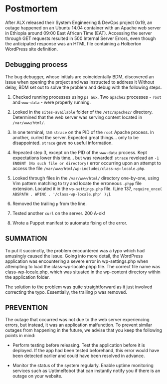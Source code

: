 # Postmortem

After ALX released their System Engineering & DevOps project 0x19, an outage happened on an Ubuntu 14.04 container with an Apache web server in Ethiopia around 09:00 East African Time (EAT). Accessing the server through GET requests resulted in 500 Internal Server Errors, even though the anticipated response was an HTML file containing a Holberton WordPress site definition.

## Debugging process

The bug debugger, whose initials are coincidentally BDM, discovered an issue when opening the project and was instructed to address it Without delay, BDM set out to solve the problem and debug with the following steps.

1. Checked running processes using `ps aux`. Two `apache2` processes - `root` and `www-data` -
were properly running.

2. Looked in the `sites-available` folder of the `/etc/apache2/` directory. Determined that
the web server was serving content located in `/var/www/html/`.

3. In one terminal, ran `strace` on the PID of the `root` Apache process. In another, curled
the server. Expected great things... only to be disappointed. `strace` gave no useful
information.

4. Repeated step 3, except on the PID of the `www-data` process. Kept expectations lower this
time... but was rewarded! `strace` revelead an `-1 ENOENT (No such file or directory)` error
occurring upon an attempt to access the file `/var/www/html/wp-includes/class-wp-locale.php`.

5. Looked through files in the `/var/www/html/` directory one-by-one, using Vim pattern
matching to try and locate the erroneous `.phpp` file extension. Located it in the
`wp-settings.php` file. (Line 137, `require_once( ABSPATH . WPINC . '/class-wp-locale.php' );`).

6. Removed the trailing `p` from the line.

7. Tested another `curl` on the server. 200 A-ok!

8. Wrote a Puppet manifest to automate fixing of the error.

## SUMMATION

To put it succinctly, the problem encountered was a typo which had amusingly caused the issue. Going into more detail, the WordPress application was encountering a severe error in wp-settings.php when attempting to load the class-wp-locale.phpp file. The correct file name was class-wp-locale.php, which was situated in the wp-content directory within the application folder.

The solution to the problem was quite straightforward as it just involved correcting the typo. Essentially, the trailing p was removed.

## PREVENTION

The outage that occurred was not due to the web server experiencing errors, but instead, it was an application malfunction. To prevent similar outages from happening in the future, we advise that you keep the following points in mind:

* Perform testing before releasing. Test the application before it is deployed. If the app had been tested beforehand, this error would have been detected earlier and could have been resolved in advance.

* Monitor the status of the system regularly. Enable uptime monitoring services such as UptimeRobot that can instantly notify you if there is an outage on your website.
